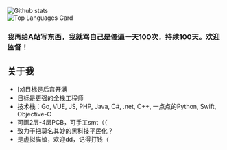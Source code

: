 ![Github stats](https://github-readme-stats.vercel.app/api?username=ShigemoriHakura&theme=algolia&show_icons=true&count_private=true)
<br />
![Top Languages Card](https://github-readme-stats.vercel.app/api/top-langs/?username=ShigemoriHakura&layout=compact)

### 我再给A站写东西，我就骂自己是傻逼一天100次，持续100天。欢迎监督！

## 关于我
* [x]目标是后宫开满
* 目标是更强的全栈工程师
* 技术栈：Go, VUE, JS, PHP, Java, C#, .net, C++, 一点点的Python, Swift, Objective-C
* 可画2层-4层PCB，可手工smt（（
* 致力于把莫名其妙的黑科技平民化？
* 是虚拟猫娘，欢迎dd，记得打钱（
